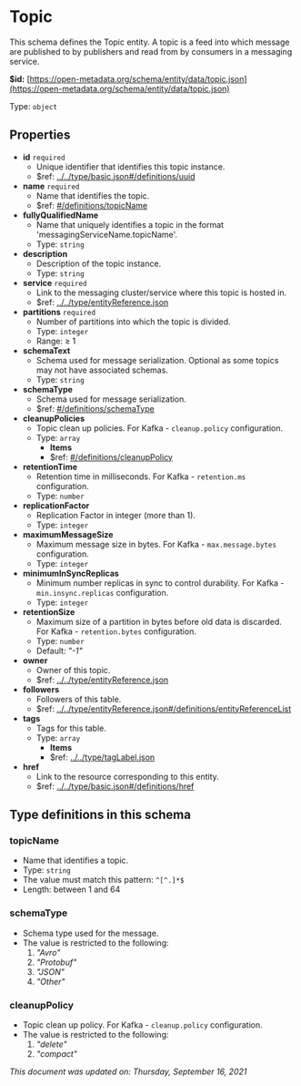 # Topic

This schema defines the Topic entity. A topic is a feed into which message are published to by publishers and read from by consumers in a messaging service.

**$id:** [https://open-metadata.org/schema/entity/data/topic.json](https://open-metadata.org/schema/entity/data/topic.json)

Type: `object`

## Properties

* **id** `required`
  * Unique identifier that identifies this topic instance.
  * $ref: [../../type/basic.json\#/definitions/uuid](../types/basic.md#uuid)
* **name** `required`
  * Name that identifies the topic.
  * $ref: [\#/definitions/topicName](topic.md#topicname)
* **fullyQualifiedName**
  * Name that uniquely identifies a topic in the format 'messagingServiceName.topicName'.
  * Type: `string`
* **description**
  * Description of the topic instance.
  * Type: `string`
* **service** `required`
  * Link to the messaging cluster/service where this topic is hosted in.
  * $ref: [../../type/entityReference.json](../types/entityreference.md)
* **partitions** `required`
  * Number of partitions into which the topic is divided.
  * Type: `integer`
  * Range:  ≥ 1
* **schemaText**
  * Schema used for message serialization. Optional as some topics may not have associated schemas.
  * Type: `string`
* **schemaType**
  * Schema used for message serialization.
  * $ref: [\#/definitions/schemaType](topic.md#schematype)
* **cleanupPolicies**
  * Topic clean up policies. For Kafka - `cleanup.policy` configuration.
  * Type: `array`
    * **Items**
    * $ref: [\#/definitions/cleanupPolicy](topic.md#cleanuppolicy)
* **retentionTime**
  * Retention time in milliseconds. For Kafka - `retention.ms` configuration.
  * Type: `number`
* **replicationFactor**
  * Replication Factor in integer \(more than 1\).
  * Type: `integer`
* **maximumMessageSize**
  * Maximum message size in bytes. For Kafka - `max.message.bytes` configuration.
  * Type: `integer`
* **minimumInSyncReplicas**
  * Minimum number replicas in sync to control durability. For Kafka - `min.insync.replicas` configuration.
  * Type: `integer`
* **retentionSize**
  * Maximum size of a partition in bytes before old data is discarded. For Kafka - `retention.bytes` configuration.
  * Type: `number`
  * Default: _"-1"_
* **owner**
  * Owner of this topic.
  * $ref: [../../type/entityReference.json](../types/entityreference.md)
* **followers**
  * Followers of this table.
  * $ref: [../../type/entityReference.json\#/definitions/entityReferenceList](../types/entityreference.md#entityreferencelist)
* **tags**
  * Tags for this table.
  * Type: `array`
    * **Items**
    * $ref: [../../type/tagLabel.json](../types/taglabel.md)
* **href**
  * Link to the resource corresponding to this entity.
  * $ref: [../../type/basic.json\#/definitions/href](../types/basic.md#href)

## Type definitions in this schema

### topicName

* Name that identifies a topic.
* Type: `string`
* The value must match this pattern: `^[^.]*$`
* Length: between 1 and 64

### schemaType

* Schema type used for the message.
* The value is restricted to the following: 
  1. _"Avro"_
  2. _"Protobuf"_
  3. _"JSON"_
  4. _"Other"_

### cleanupPolicy

* Topic clean up policy. For Kafka - `cleanup.policy` configuration.
* The value is restricted to the following: 
  1. _"delete"_
  2. _"compact"_

_This document was updated on: Thursday, September 16, 2021_

